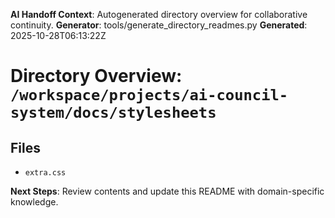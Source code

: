 <!-- AI-Handoff:START -->
**AI Handoff Context**: Autogenerated directory overview for collaborative continuity.
**Generator**: tools/generate_directory_readmes.py
**Generated**: 2025-10-28T06:13:22Z
<!-- AI-Handoff:END -->

# Directory Overview: `/workspace/projects/ai-council-system/docs/stylesheets`

## Files
- `extra.css`

<!-- AI-Handoff:FOOTER-START -->
**Next Steps**: Review contents and update this README with domain-specific knowledge.
<!-- AI-Handoff:FOOTER-END -->
